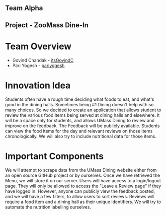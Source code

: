 ## Team Alpha
## Project - ZooMass Dine-In

# Team Overview
- Govind Chandak - [itsGovindC](https://github.com/itsGovindC)
- Pari Yogesh - [pariyogesh](https://github.com/pariyogesh)

# Innovation Idea
 Students often have a rough time deciding what foods to eat, and what's good in the dining halls. Sometimes being #1 Dining doesn't help with so many choices. So we decided to create an application that allows student to review the various food items being served at dining halls and elsewhere. It will be a space only for students, and allows UMass Dining to review and improve on the feedback. The Feedback will be publicly available. Students can view the food items for the day and relevant reviews on those items chronologically. We will also try to include nutritional data for those items. 
 
# Important Components
We will attempt to scrape data from the UMass Dining website either from an open source GitHub project or by ourselves. Once we have retrieved the Menu, we will store it on our server. Users will have access to a login/logout page. They will only be allowed to access the "Leave a Review page" if they have logged in. However, anyone can publicly view the feedback posted, and we will have a few filters, to allow users to sort reviews.
Reviews will require a food item and a dining hall as their unique identifiers. We will try to automate the nutrition labelling ourselves.
